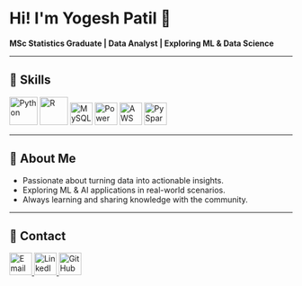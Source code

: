# Hi! I'm Yogesh Patil 👋

**MSc Statistics Graduate | Data Analyst | Exploring ML & Data Science**

---

## 🔹 Skills

<p align="left">
  <img src="https://cdn.jsdelivr.net/gh/devicons/devicon/icons/python/python-original.svg" alt="Python" width="50" height="50"/>
  <img src="https://cdn.jsdelivr.net/gh/devicons/devicon/icons/r/r-original.svg" alt="R" width="50" height="50"/>
  <img src="https://img.shields.io/badge/MySQL-4479A1?style=for-the-badge&logo=mysql&logoColor=white" alt="MySQL" height="40"/>
  <img src="https://img.shields.io/badge/PowerBI-F2C811?style=for-the-badge&logo=Power-BI&logoColor=black" alt="Power BI" height="40"/>
  <img src="https://img.shields.io/badge/AWS-232F3E?style=for-the-badge&logo=Amazon-AWS&logoColor=white" alt="AWS" height="40"/>
  <img src="https://img.shields.io/badge/PySpark-FF6F00?style=for-the-badge&logo=Apache-Spark&logoColor=white" alt="PySpark" height="40"/>
</p>

---

## 🔹 About Me
- Passionate about turning data into actionable insights.  
- Exploring ML & AI applications in real-world scenarios.  
- Always learning and sharing knowledge with the community.  

---
## 🔹 Contact

<p align="left">
  <a href="mailto:yogeshpatil.stats@gmail.com">
    <img src="https://cdn.jsdelivr.net/gh/devicons/devicon/icons/google/google-original.svg" alt="Email" width="40" height="40"/>
  </a>
  <a href="https://www.linkedin.com/in/yogeshpatilstats/" target="_blank">
    <img src="https://cdn.jsdelivr.net/gh/devicons/devicon/icons/linkedin/linkedin-original.svg" alt="LinkedIn" width="40" height="40"/>
  </a>
  <a href="https://github.com/YogeshYPatil" target="_blank">
    <img src="https://cdn.jsdelivr.net/gh/devicons/devicon/icons/github/github-original.svg" alt="GitHub" width="40" height="40"/>
  </a>
</p>
